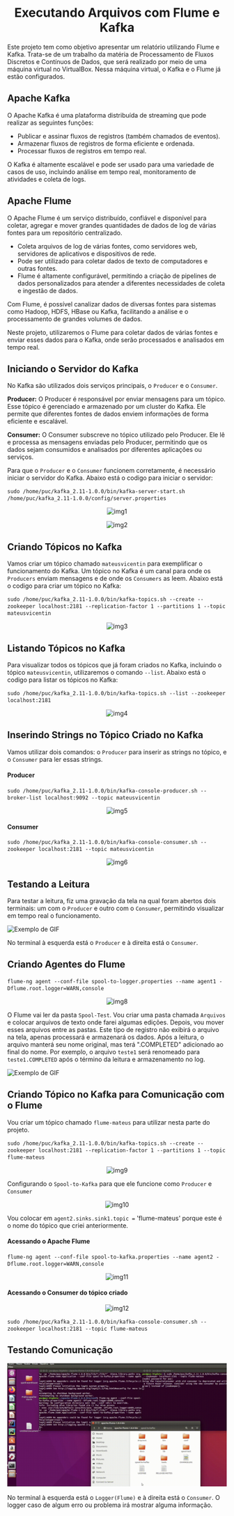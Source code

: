 <h1 align="center">Executando Arquivos com Flume e Kafka</h1>
<p>Este projeto tem como objetivo apresentar um relatório utilizando Flume e Kafka. Trata-se de um trabalho da matéria de Processamento de Fluxos Discretos e Contínuos de Dados, que será realizado por meio de uma máquina virtual no VirtualBox. Nessa máquina virtual, o Kafka e o Flume já estão configurados.</p>
<h2>Apache Kafka</h2>
<p>O Apache Kafka é uma plataforma distribuída de streaming que pode realizar as seguintes funções:</p>
<ul>
    <li>Publicar e assinar fluxos de registros (também chamados de eventos).</li>
    <li>Armazenar fluxos de registros de forma eficiente e ordenada.</li>
    <li>Processar fluxos de registros em tempo real.</li>
</ul>
<p>O Kafka é altamente escalável e pode ser usado para uma variedade de casos de uso, incluindo análise em tempo real, monitoramento de atividades e coleta de logs.</p>
<h2>Apache Flume</h2>
<p>O Apache Flume é um serviço distribuído, confiável e disponível para coletar, agregar e mover grandes quantidades de dados de log de várias fontes para um repositório centralizado.</p>
<ul>
    <li>Coleta arquivos de log de várias fontes, como servidores web, servidores de aplicativos e dispositivos de rede.</li>
    <li>Pode ser utilizado para coletar dados de texto de computadores e outras fontes.</li>
    <li>Flume é altamente configurável, permitindo a criação de pipelines de dados personalizados para atender a diferentes necessidades de coleta e ingestão de dados.</li>
</ul>
<p>Com Flume, é possível canalizar dados de diversas fontes para sistemas como Hadoop, HDFS, HBase ou Kafka, facilitando a análise e o processamento de grandes volumes de dados.</p>
<p>Neste projeto, utilizaremos o Flume para coletar dados de várias fontes e enviar esses dados para o Kafka, onde serão processados e analisados em tempo real.</p>


<h2>Iniciando o Servidor do Kafka</h2>
<p>No Kafka são utilizados dois serviços principais, o <code>Producer</code> e o <code>Consumer</code>.</p>
<p><strong>Producer:</strong> O Producer é responsável por enviar mensagens para um tópico. Esse tópico é gerenciado e armazenado por um cluster do Kafka. Ele permite que diferentes fontes de dados enviem informações de forma eficiente e escalável.</p>
<p><strong>Consumer:</strong> O Consumer subscreve no tópico utilizado pelo Producer. Ele lê e processa as mensagens enviadas pelo Producer, permitindo que os dados sejam consumidos e analisados por diferentes aplicações ou serviços.</p>
<p>Para que o <code>Producer</code> e o <code>Consumer</code> funcionem corretamente, é necessário iniciar o servidor do Kafka. Abaixo está o codigo para iniciar o servidor:</p>

```shell
sudo /home/puc/kafka_2.11-1.0.0/bin/kafka-server-start.sh /home/puc/kafka_2.11-1.0.0/config/server.properties
```
<p align="center">
  <img src="https://github.com/mateusvicentin/flume-e-kafka/assets/31457038/b7cb3ee6-a21b-44ac-b091-048db4f1c48b" alt="img1">
</p>
<p align="center">
  <img src="https://github.com/mateusvicentin/flume-e-kafka/assets/31457038/f8d0c25d-bd2b-462d-ae50-3bf19bffdbdb" alt="img2">
</p>

<h2>Criando Tópicos no Kafka</h2>
<p>Vamos criar um tópico chamado <code>mateusvicentin</code> para exemplificar o funcionamento do Kafka. Um tópico no Kafka é um canal para onde os <code>Producers</code> enviam mensagens e de onde os <code>Consumers</code> as leem. Abaixo está o codigo para criar um tópico no Kafka:

```shell
sudo /home/puc/kafka_2.11-1.0.0/bin/kafka-topics.sh --create --zookeeper localhost:2181 --replication-factor 1 --partitions 1 --topic mateusvicentin
```
<p align="center">
  <img src="https://github.com/mateusvicentin/flume-e-kafka/assets/31457038/1e82c41c-b6f1-4978-9e4c-05d05d05c7d0" alt="img3">
</p>

<h2>Listando Tópicos no Kafka</h2>
<p>Para visualizar todos os tópicos que já foram criados no Kafka, incluindo o tópico <code>mateusvicentin</code>, utilizaremos o comando <code>--list</code>. Abaixo está o codigo para listar os tópicos no Kafka:</p>

```shell
sudo /home/puc/kafka_2.11-1.0.0/bin/kafka-topics.sh --list --zookeeper localhost:2181
```
<p align="center">
  <img src="https://github.com/mateusvicentin/flume-e-kafka/assets/31457038/08f30aad-9020-43be-b5b3-e910acb5ac48" alt="img4">
</p>

<h2>Inserindo Strings no Tópico Criado no Kafka</h2>
<p>Vamos utilizar dois comandos: o <code>Producer</code> para inserir as strings no tópico, e o <code>Consumer</code> para ler essas strings.
<h4>Producer</h4>

```shell
sudo /home/puc/kafka_2.11-1.0.0/bin/kafka-console-producer.sh --broker-list localhost:9092 --topic mateusvicentin
```
<p align="center">
  <img src="https://github.com/mateusvicentin/flume-e-kafka/assets/31457038/b73b3667-b2fd-43d4-897b-29df6900a60d" alt="img5">
</p>

<h4>Consumer</h4>

```shell
sudo /home/puc/kafka_2.11-1.0.0/bin/kafka-console-consumer.sh --zookeeper localhost:2181 --topic mateusvicentin
```
<p align="center">
  <img src="https://github.com/mateusvicentin/flume-e-kafka/assets/31457038/eb8fc47c-69f1-484e-aadc-e8d42805aa75" alt="img6">
</p>

<h2>Testando a Leitura</h2>
<p>Para testar a leitura, fiz uma gravação da tela na qual foram abertos dois terminais: um com o <code>Producer</code> e outro com o <code>Consumer</code>, permitindo visualizar em tempo real o funcionamento.</p>

<p align="center">
  
![Exemplo de GIF](https://github.com/mateusvicentin/flume-e-kafka/blob/main/gif2.gif)
</p>

<p>No terminal à esquerda está o <code>Producer</code> e à direita está o <code>Consumer</code>.</p>
<h2>Criando Agentes do Flume</h2>

```shell
flume-ng agent --conf-file spool-to-logger.properties --name agent1 -Dflume.root.logger=WARN,console
```
<p align="center">
  <img src="https://github.com/mateusvicentin/flume-e-kafka/assets/31457038/bf2cd0e5-e63d-4c0c-8e04-7d4dd9f4e271" alt="img8">
</p>
<p>O Flume vai ler da pasta <code>Spool-Test</code>. Vou criar uma pasta chamada <code>Arquivos</code> e colocar arquivos de texto onde farei algumas edições. Depois, vou mover esses arquivos entre as pastas. Este tipo de registro não exibirá o arquivo na tela, apenas processará e armazenará os dados. Após a leitura, o arquivo manterá seu nome original, mas terá ".COMPLETED" adicionado ao final do nome. Por exemplo, o arquivo <code>teste1</code> será renomeado para <code>teste1.COMPLETED</code> após o término da leitura e armazenamento no log.</p>

<p align="center">
  
![Exemplo de GIF](https://github.com/mateusvicentin/flume-e-kafka/blob/main/gif1.gif?raw=true)
</p>

<h2>Criando Tópico no Kafka para Comunicação com o Flume</h2>
<p>Vou criar um tópico chamado <code>flume-mateus</code> para utilizar nesta parte do projeto.</p>

```shell
sudo /home/puc/kafka_2.11-1.0.0/bin/kafka-topics.sh --create --zookeeper localhost:2181 --replication-factor 1 --partitions 1 --topic flume-mateus
```
<p align="center">
  <img src="https://github.com/mateusvicentin/flume-e-kafka/assets/31457038/d38692f4-1bc3-4ae9-b36f-092b1bdaa832" alt="img9">
</p>
<p>Configurando o <code>Spool-to-Kafka</code> para que ele funcione como <code>Producer</code> e <code>Consumer</code></p>

<p align="center">
  <img src="https://github.com/mateusvicentin/flume-e-kafka/assets/31457038/54eed2f3-e90d-4168-8895-888e42d92823" alt="img10">
</p>
<p>Vou colocar em <code>agent2.sinks.sink1.topic =</code> 'flume-mateus' porque este é o nome do tópico que criei anteriormente.</p>

<h4>Acessando o Apache Flume</h4>

```shell
flume-ng agent --conf-file spool-to-kafka.properties --name agent2 -Dflume.root.logger=WARN,console
```
<p align="center">
  <img src="https://github.com/mateusvicentin/flume-e-kafka/assets/31457038/d0579e76-878a-4188-a906-e52c188b371e" alt="img11">
</p>
<h4>Acessando o Consumer do tópico criado</h4>

<p align="center">
  <img src="https://github.com/mateusvicentin/flume-e-kafka/assets/31457038/1a5f8ae2-3aeb-4f96-b9b2-87e3baf0a69f" alt="img12">
</p>

```shell
sudo /home/puc/kafka_2.11-1.0.0/bin/kafka-console-consumer.sh --zookeeper localhost:2181 --topic flume-mateus
```

<h2>Testando Comunicação</h2>

<p align="center">
  
![Exemplo de GIF](https://github.com/mateusvicentin/flume-e-kafka/blob/main/gif3.gif)
</p>
<p>No terminal à esquerda está o <code>Logger(Flume)</code> e à direita está o <code>Consumer</code>. O logger caso de algum erro ou problema irá mostrar alguma informação.</p>





